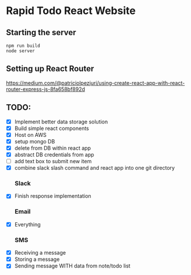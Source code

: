 # Rapid Todo React Website

## Starting the server
```
npm run build
node server
```

## Setting up React Router
https://medium.com/@patriciolpezjuri/using-create-react-app-with-react-router-express-js-8fa658bf892d

## TODO:
- [x] Implement better data storage solution
- [x] Build simple react components
- [x] Host on AWS
- [x] setup mongo DB
- [x] delete from DB within react app
- [x] abstract DB credentials from app
- [ ] add text box to submit new item
- [x] combine slack slash command and react app into one git directory
	### Slack
- [x] Finish response implementation
	### Email
- [x] Everything
	### SMS
- [x] Receiving a message
- [x] Storing a message
- [x] Sending message WITH data from note/todo list
